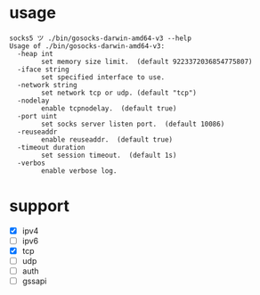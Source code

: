 # usage 

```shell
socks5 ツ ./bin/gosocks-darwin-amd64-v3 --help
Usage of ./bin/gosocks-darwin-amd64-v3:
  -heap int
    	set memory size limit.  (default 9223372036854775807)
  -iface string
    	set specified interface to use.
  -network string
    	set network tcp or udp. (default "tcp")
  -nodelay
    	enable tcpnodelay.  (default true)
  -port uint
    	set socks server listen port.  (default 10086)
  -reuseaddr
    	enable reuseaddr.  (default true)
  -timeout duration
    	set session timeout.  (default 1s)
  -verbos
    	enable verbose log.
```

# support

- [x] ipv4 
- [ ] ipv6
- [x] tcp 
- [ ] udp 
- [ ] auth 
- [ ] gssapi 